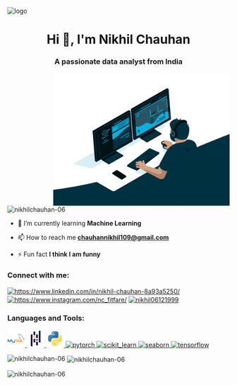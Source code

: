 ![logo](https://github.com/Nikhilchauhan-06/Nikhilchauhan-06/blob/main/cover.jpg)
<h1 align="center">Hi 👋, I'm Nikhil Chauhan</h1>
<h3 align="center">A passionate data analyst from India</h3>

<img align="right" alt="Coding" width="400" src="https://github.com/Nikhilchauhan-06/Nikhilchauhan-06/blob/main/giphy.gif">

<p align="left"> <img src="https://komarev.com/ghpvc/?username=nikhilchauhan-06&label=Profile%20views&color=0e75b6&style=flat" alt="nikhilchauhan-06" /> </p>

- 🌱 I’m currently learning **Machine Learning**

- 📫 How to reach me **chauhannikhil109@gmail.com**

- ⚡ Fun fact **I think I am funny**

<h3 align="left">Connect with me:</h3>
<p align="left">
<a href="https://www.linkedin.com/in/nikhil-chauhan-8a93a5250/" target="blank"><img align="center" src="https://raw.githubusercontent.com/rahuldkjain/github-profile-readme-generator/master/src/images/icons/Social/linked-in-alt.svg" alt="https://www.linkedin.com/in/nikhil-chauhan-8a93a5250/" height="30" width="40" /></a>
<a href="https://www.instagram.com/nc_fitfare/" target="blank"><img align="center" src="https://raw.githubusercontent.com/rahuldkjain/github-profile-readme-generator/master/src/images/icons/Social/instagram.svg" alt="https://www.instagram.com/nc_fitfare/" height="30" width="40" /></a>
<a href="https://www.codechef.com/users/nikhil06121999" target="blank"><img align="center" src="https://cdn.jsdelivr.net/npm/simple-icons@3.1.0/icons/codechef.svg" alt="nikhil06121999" height="30" width="40" /></a>
</p>

<h3 align="left">Languages and Tools:</h3>
<p align="left"> <a href="https://www.mysql.com/" target="_blank" rel="noreferrer"> <img src="https://raw.githubusercontent.com/devicons/devicon/master/icons/mysql/mysql-original-wordmark.svg" alt="mysql" width="40" height="40"/> </a> <a href="https://pandas.pydata.org/" target="_blank" rel="noreferrer"> <img src="https://raw.githubusercontent.com/devicons/devicon/2ae2a900d2f041da66e950e4d48052658d850630/icons/pandas/pandas-original.svg" alt="pandas" width="40" height="40"/> </a> <a href="https://www.python.org" target="_blank" rel="noreferrer"> <img src="https://raw.githubusercontent.com/devicons/devicon/master/icons/python/python-original.svg" alt="python" width="40" height="40"/> </a> <a href="https://pytorch.org/" target="_blank" rel="noreferrer"> <img src="https://www.vectorlogo.zone/logos/pytorch/pytorch-icon.svg" alt="pytorch" width="40" height="40"/> </a> <a href="https://scikit-learn.org/" target="_blank" rel="noreferrer"> <img src="https://upload.wikimedia.org/wikipedia/commons/0/05/Scikit_learn_logo_small.svg" alt="scikit_learn" width="40" height="40"/> </a> <a href="https://seaborn.pydata.org/" target="_blank" rel="noreferrer"> <img src="https://seaborn.pydata.org/_images/logo-mark-lightbg.svg" alt="seaborn" width="40" height="40"/> </a> <a href="https://www.tensorflow.org" target="_blank" rel="noreferrer"> <img src="https://www.vectorlogo.zone/logos/tensorflow/tensorflow-icon.svg" alt="tensorflow" width="40" height="40"/> </a> </p>

<p><img align="left" src="https://github-readme-stats.vercel.app/api/top-langs?username=nikhilchauhan-06&show_icons=true&locale=en&layout=compact" alt="nikhilchauhan-06" /></p>

<p>&nbsp;<img align="center" src="https://github-readme-stats.vercel.app/api?username=nikhilchauhan-06&show_icons=true&locale=en" alt="nikhilchauhan-06" /></p>

<p><img align="center" src="https://github-readme-streak-stats.herokuapp.com/?user=nikhilchauhan-06&" alt="nikhilchauhan-06" /></p>

